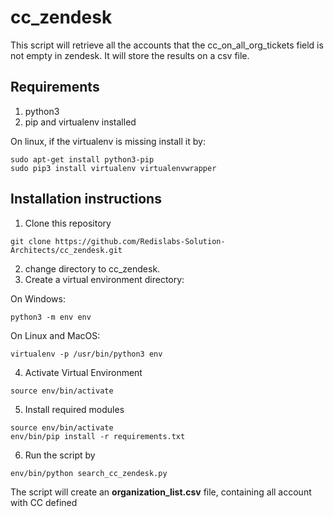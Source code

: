 # cc_zendesk

This script will retrieve all the accounts that the cc_on_all_org_tickets field is not empty in zendesk.
It will store the results on a csv file.

## Requirements
1. python3
2. pip and virtualenv installed

On linux, if the virtualenv is missing install it by:

```
sudo apt-get install python3-pip
sudo pip3 install virtualenv virtualenvwrapper
```

 

## Installation instructions



1. Clone this repository 
```
git clone https://github.com/Redislabs-Solution-Architects/cc_zendesk.git
```
2. change directory to cc_zendesk.
3. Create a virtual environment directory:

On Windows:
```
python3 -m env env
```
On Linux and MacOS:
```
virtualenv -p /usr/bin/python3 env
```

4. Activate Virtual Environment 

```
source env/bin/activate
```

5. Install required modules
```
source env/bin/activate
env/bin/pip install -r requirements.txt
```

6. Run the script by
```
env/bin/python search_cc_zendesk.py
```
The script will create an **organization_list.csv** file, containing all account with CC defined
